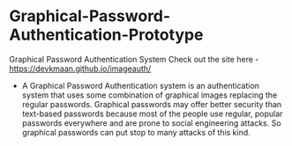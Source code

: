 
# Graphical-Password-Authentication-Prototype

Graphical Password Authentication System
Check out the site here - 
https://devkmaan.github.io/imageauth/

- A Graphical Password Authentication system is an authentication system that uses some combination of graphical images replacing the regular passwords. Graphical passwords may offer better security than text-based passwords because most of the people use regular, popular passwords everywhere and are prone to social engineering attacks. So graphical passwords can put stop to many attacks of this kind.






